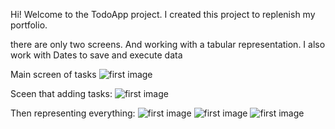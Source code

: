 Hi! Welcome to the TodoApp project. 
I created this project to replenish my portfolio.

there are only two screens. And working with a tabular representation. I also work with Dates to save and execute data

Main screen of tasks
![first image](ToDoApp/Screenshots/6.png)

Sceen that adding tasks:
![first image](ToDoApp/Screenshots/7.png)

Then representing everything:
![first image](ToDoApp/Screenshots/8.png)
![first image](ToDoApp/Screenshots/9.png)
![first image](ToDoApp/Screenshots/5.png)
